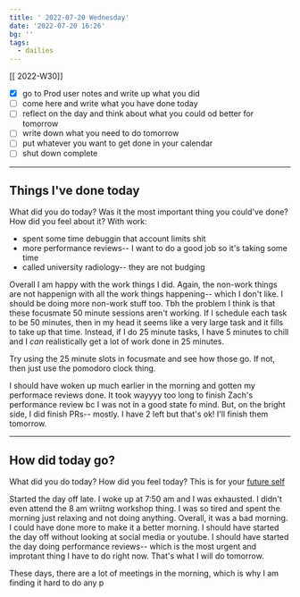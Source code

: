 ```yaml
---
title: ' 2022-07-20 Wednesday'
date: '2022-07-20 16:26'
bg: '' 
tags:
  - dailies
---
```


[[ 2022-W30]]
- [x] go to Prod user notes and write up what you did
- [ ] come here and write what you have done today
- [ ] reflect on the day and think about what you could od better for tomorrow
- [ ] write down what you need to do tomorrow
- [ ] put whatever you want to get done in your calendar
- [ ] shut down complete
___________________________
## Things I've done today
What did you do today? Was it the most important thing you could've done? How did you feel about it?
With work:
- spent some time debuggin that account limits shit
- more performance reviews-- I want to do a good job so it's taking some time
- called university radiology-- they are not budging

Overall I am happy with the work things I did. Again, the non-work things are not happenign with all the work things happening-- which I don't like. I should be doing more non-work stuff too. Tbh the problem I think is that these focusmate 50 minute sessions aren't working. If I schedule each task to be 50 minutes, then in my head it seems like a very large task and it fills to take up that time. Instead, if I do 25 minute tasks, I have 5 minutes to chill and I _can_ realistically get a lot of work done in 25 minutes. 

Try using the 25 minute slots in focusmate and see how those go. If not, then just use the pomodoro clock thing.

I should have woken up much earlier in the morning and gotten my performace reviews done. It took wayyyy too long to finish Zach's performance review bc I was not in a good state fo mind. But, on the bright side, I did finish PRs-- mostly. I have 2 left but that's ok! I'll finish them tomorrow.

___________________________
## How did today go?
What did you do today? How did you feel today? This is for your [future self](https://sive.rs/dj)

Started the day off late. I woke up at 7:50 am and I was exhausted. I didn't even attend the 8 am wriitng workshop thing. I was so tired and spent the morning just relaxing and not doing anything. Overall, it was a bad morning. I could have done more to make it a better morning. I should have started the day off without looking at social media or youtube. I should have started the day doing performance reviews-- which is the most urgent and improtant thing I have to do right now. That's what I will do tomorrow.

These days, there are a lot of meetings in the morning, which is why I am finding it hard to do any p
